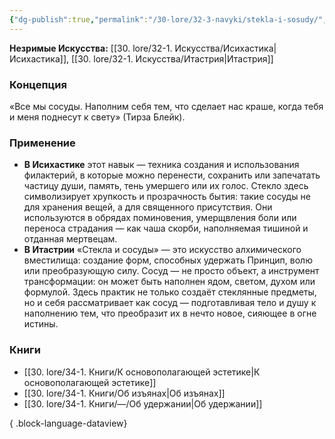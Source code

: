```yaml
---
{"dg-publish":true,"permalink":"/30-lore/32-3-navyki/stekla-i-sosudy/","tags":["незримое/навык"]}
---
```


**Незримые Искусства:** [[30. lore/32-1. Искусства/Исихастика\|Исихастика]], [[30. lore/32-1. Искусства/Итастрия\|Итастрия]]
### Концепция
«Все мы сосуды. Наполним себя тем, что сделает нас краше, когда тебя и меня поднесут к свету» (Тирза Блейк).
### Применение
- **В Исихастике** этот навык — техника создания и использования филактерий, в которые можно перенести, сохранить или запечатать частицу души, память, тень умершего или их голос. Стекло здесь символизирует хрупкость и прозрачность бытия: такие сосуды не для хранения вещей, а для священного присутствия. Они используются в обрядах поминовения, умерщвления боли или переноса страдания — как чаша скорби, наполняемая тишиной и отданная мертвецам.
- **В Итастрии** «Стекла и сосуды» — это искусство алхимического вместилища: создание форм, способных удержать Принцип, волю или преобразующую силу. Сосуд — не просто объект, а инструмент трансформации: он может быть наполнен ядом, светом, духом или формулой. Здесь практик не только создаёт стеклянные предметы, но и себя рассматривает как сосуд — подготавливая тело и душу к наполнению тем, что преобразит их в нечто новое, сияющее в огне истины.
### Книги
- [[30. lore/34-1. Книги/К основополагающей эстетике\|К основополагающей эстетике]]
- [[30. lore/34-1. Книги/Об изъянах\|Об изъянах]]
- [[30. lore/34-1. Книги/—/Об удержании\|Об удержании]]

{ .block-language-dataview}
